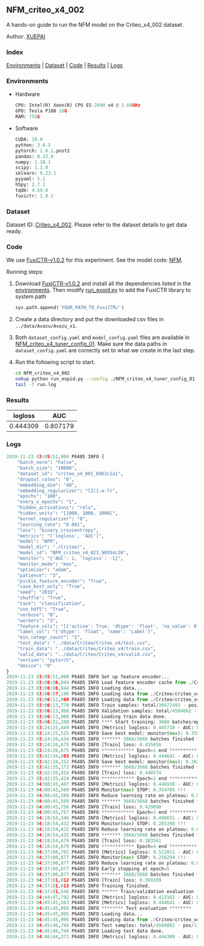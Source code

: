 ## NFM_criteo_x4_002

A hands-on guide to run the NFM model on the Criteo_x4_002 dataset.

Author: [XUEPAI](https://github.com/xue-pai)

### Index
[Environments](#Environments) | [Dataset](#Dataset) | [Code](#Code) | [Results](#Results) | [Logs](#Logs)

### Environments
+ Hardware

  ```python
  CPU: Intel(R) Xeon(R) CPU E5-2690 v4 @ 2.60GHz
  GPU: Tesla P100 16G
  RAM: 755G

  ```

+ Software

  ```python
  CUDA: 10.0
  python: 3.6.5
  pytorch: 1.0.1.post2
  pandas: 0.23.0
  numpy: 1.18.1
  scipy: 1.1.0
  sklearn: 0.23.1
  pyyaml: 5.1
  h5py: 2.7.1
  tqdm: 4.59.0
  fuxictr: 1.0.2
  ```

### Dataset
Dataset ID: [Criteo_x4_002](https://github.com/openbenchmark/BARS/blob/master/ctr_prediction/datasets/Criteo/README.md#Criteo_x4_002). Please refer to the dataset details to get data ready.

### Code

We use [FuxiCTR-v1.0.2](https://github.com/xue-pai/FuxiCTR/tree/v1.0.2) for this experiment. See the model code: [NFM](https://github.com/xue-pai/FuxiCTR/blob/v1.0.2/fuxictr/pytorch/models/NFM.py).

Running steps:

1. Download [FuxiCTR-v1.0.2](https://github.com/xue-pai/FuxiCTR/archive/refs/tags/v1.0.2.zip) and install all the dependencies listed in the [environments](#environments). Then modify [run_expid.py](./run_expid.py#L5) to add the FuxiCTR library to system path
    
    ```python
    sys.path.append('YOUR_PATH_TO_FuxiCTR/')
    ```

2. Create a data directory and put the downloaded csv files in `../data/Avazu/Avazu_x1`.

3. Both `dataset_config.yaml` and `model_config.yaml` files are available in [NFM_criteo_x4_tuner_config_01](./NFM_criteo_x4_tuner_config_01). Make sure the data paths in `dataset_config.yaml` are correctly set to what we create in the last step.

4. Run the following script to start.

    ```bash
    cd NFM_criteo_x4_002
    nohup python run_expid.py --config ./NFM_criteo_x4_tuner_config_01 --expid NFM_criteo_x4_023_54434d6e --gpu 0 > run.log &
    tail -f run.log
    ```

### Results

| logloss | AUC  |
|:--------------------:|:--------------------:|
| 0.444309 | 0.807179  |


### Logs
```python
2019-11-23 03:05:51,900 P6485 INFO {
    "batch_norm": "False",
    "batch_size": "10000",
    "dataset_id": "criteo_x4_001_0d63c1a1",
    "dropout_rates": "0",
    "embedding_dim": "40",
    "embedding_regularizer": "l2(1.e-7)",
    "epochs": "100",
    "every_x_epochs": "1",
    "hidden_activations": "relu",
    "hidden_units": "[1000, 1000, 1000]",
    "kernel_regularizer": "0",
    "learning_rate": "0.001",
    "loss": "binary_crossentropy",
    "metrics": "['logloss', 'AUC']",
    "model": "NFM",
    "model_dir": "./Criteo/",
    "model_id": "NFM_criteo_x4_023_90554c26",
    "monitor": "{'AUC': 1, 'logloss': -1}",
    "monitor_mode": "max",
    "optimizer": "adam",
    "patience": "3",
    "pickle_feature_encoder": "True",
    "save_best_only": "True",
    "seed": "2019",
    "shuffle": "True",
    "task": "classification",
    "use_hdf5": "True",
    "verbose": "0",
    "workers": "3",
    "feature_cols": "[{'active': True, 'dtype': 'float', 'na_value': 0, 'name': ['I1', 'I2', 'I3', 'I4', 'I5', 'I6', 'I7', 'I8', 'I9', 'I10', 'I11', 'I12', 'I13'], 'preprocess': 'convert_to_bucket', 'type': 'categorical'}, {'active': True, 'dtype': 'str', 'na_value': '', 'name': ['C1', 'C2', 'C3', 'C4', 'C5', 'C6', 'C7', 'C8', 'C9', 'C10', 'C11', 'C12', 'C13', 'C14', 'C15', 'C16', 'C17', 'C18', 'C19', 'C20', 'C21', 'C22', 'C23', 'C24', 'C25', 'C26'], 'type': 'categorical'}]",
    "label_col": "{'dtype': 'float', 'name': 'Label'}",
    "min_categr_count": "2",
    "test_data": "../data/Criteo/Criteo_x4/test.csv",
    "train_data": "../data/Criteo/Criteo_x4/train.csv",
    "valid_data": "../data/Criteo/Criteo_x4/valid.csv",
    "version": "pytorch",
    "device": "0"
}
2019-11-23 03:05:51,900 P6485 INFO Set up feature encoder...
2019-11-23 03:06:06,944 P6485 INFO Load feature encoder cache from ./Criteo/criteo_x4_001_0d63c1a1/feature_encoder.pkl
2019-11-23 03:06:06,944 P6485 INFO Loading data...
2019-11-23 03:06:07,106 P6485 INFO Loading data from ./Criteo/criteo_x4_001_0d63c1a1/train.hdf5
2019-11-23 03:06:12,060 P6485 INFO Loading data from ./Criteo/criteo_x4_001_0d63c1a1/valid.hdf5
2019-11-23 03:06:13,770 P6485 INFO Train samples: total/36672493 - pos/9396350 - neg/27276143 - ratio/25.62%
2019-11-23 03:06:13,908 P6485 INFO Validation samples: total/4584062 - pos/1174544 - neg/3409518 - ratio/25.62%
2019-11-23 03:06:13,908 P6485 INFO Loading train data done.
2019-11-23 03:06:22,200 P6485 INFO **** Start training: 3668 batches/epoch ****
2019-11-23 03:24:25,449 P6485 INFO [Metrics] logloss: 0.445710 - AUC: 0.805459
2019-11-23 03:24:25,525 P6485 INFO Save best model: monitor(max): 0.359750
2019-11-23 03:24:26,434 P6485 INFO ******* 3668/3668 batches finished *******
2019-11-23 03:24:26,675 P6485 INFO [Train] loss: 0.455656
2019-11-23 03:24:26,675 P6485 INFO ************ Epoch=1 end ************
2019-11-23 03:42:34,083 P6485 INFO [Metrics] logloss: 0.444641 - AUC: 0.806734
2019-11-23 03:42:34,152 P6485 INFO Save best model: monitor(max): 0.362094
2019-11-23 03:42:35,172 P6485 INFO ******* 3668/3668 batches finished *******
2019-11-23 03:42:35,424 P6485 INFO [Train] loss: 0.440574
2019-11-23 03:42:35,424 P6485 INFO ************ Epoch=2 end ************
2019-11-23 04:00:45,407 P6485 INFO [Metrics] logloss: 0.448930 - AUC: 0.803635
2019-11-23 04:00:45,509 P6485 INFO Monitor(max) STOP: 0.354705 !!!
2019-11-23 04:00:45,509 P6485 INFO Reduce learning rate on plateau: 0.000100
2019-11-23 04:00:45,509 P6485 INFO ******* 3668/3668 batches finished *******
2019-11-23 04:00:45,756 P6485 INFO [Train] loss: 0.429898
2019-11-23 04:00:45,757 P6485 INFO ************ Epoch=3 end ************
2019-11-23 04:18:54,346 P6485 INFO [Metrics] logloss: 0.498651 - AUC: 0.784049
2019-11-23 04:18:54,432 P6485 INFO Monitor(max) STOP: 0.285398 !!!
2019-11-23 04:18:54,432 P6485 INFO Reduce learning rate on plateau: 0.000010
2019-11-23 04:18:54,432 P6485 INFO ******* 3668/3668 batches finished *******
2019-11-23 04:18:54,679 P6485 INFO [Train] loss: 0.383561
2019-11-23 04:18:54,679 P6485 INFO ************ Epoch=4 end ************
2019-11-23 04:37:00,792 P6485 INFO [Metrics] logloss: 0.522011 - AUC: 0.778305
2019-11-23 04:37:00,877 P6485 INFO Monitor(max) STOP: 0.256294 !!!
2019-11-23 04:37:00,877 P6485 INFO Reduce learning rate on plateau: 0.000001
2019-11-23 04:37:00,877 P6485 INFO Early stopping at epoch=5
2019-11-23 04:37:00,877 P6485 INFO ******* 3668/3668 batches finished *******
2019-11-23 04:37:01,012 P6485 INFO [Train] loss: 0.369109
2019-11-23 04:37:01,013 P6485 INFO Training finished.
2019-11-23 04:37:01,546 P6485 INFO ****** Train/validation evaluation ******
2019-11-23 04:44:47,792 P6485 INFO [Metrics] logloss: 0.413163 - AUC: 0.840492
2019-11-23 04:45:45,563 P6485 INFO [Metrics] logloss: 0.444641 - AUC: 0.806734
2019-11-23 04:45:45,995 P6485 INFO ******** Test evaluation ********
2019-11-23 04:45:45,995 P6485 INFO Loading data...
2019-11-23 04:45:45,995 P6485 INFO Loading data from ./Criteo/criteo_x4_001_0d63c1a1/test.hdf5
2019-11-23 04:45:46,748 P6485 INFO Test samples: total/4584062 - pos/1174544 - neg/3409518 - ratio/25.62%
2019-11-23 04:45:46,748 P6485 INFO Loading test data done.
2019-11-23 04:46:44,371 P6485 INFO [Metrics] logloss: 0.444309 - AUC: 0.807179

```
